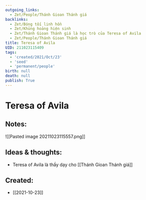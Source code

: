 ```yaml
---
outgoing_links:
  - Zet/People/Thánh Gioan Thánh giá
backlinks:
  - Zet/Bóng tối linh hồn
  - Zet/Khủng hoảng hiện sinh
  - Zet/Thánh Gioan Thánh giá là học trò của Teresa of Avila
  - Zet/People/Thánh Gioan Thánh giá
title: Teresa of Avila
UID: 211023115409
tags:
  - 'created/2021/Oct/23'
  - 'seed'
  - 'permanent/people'
birth: null
death: null
publish: True
---
```

# Teresa of Avila

## Notes:
![[Pasted image 20211023115557.png]]

## Ideas & thoughts:
- Teresa of Avila là thầy dạy cho [[Thánh Gioan Thánh giá]]
## Created:
- [[2021-10-23]]
